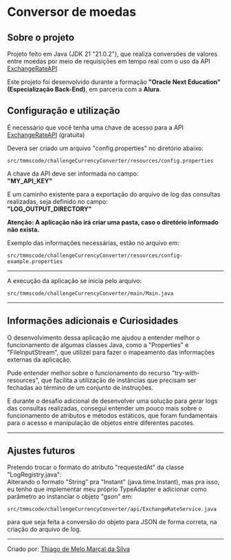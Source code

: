 <h1>Conversor de moedas</h1>

##  Sobre o projeto

Projeto feito em Java (JDK 21 "21.0.2"), que realiza conversões de valores entre moedas por meio de requisições em tempo real com o uso da API [ExchangeRateAPI](https://www.exchangerate-api.com/)

Este projeto foi desenvolvido durante a formação **"Oracle Next Education" (Especialização Back-End)**, em parceria com a **Alura**.

## Configuração e utilização

É necessário que você tenha uma chave de acesso para a API [ExchangeRateAPI](https://www.exchangerate-api.com/) (gratuita)

Deverá ser criado um arquivo "config.properties" no diretório abaixo:  
```
src/tmmscode/challengeCurrencyConverter/resources/config.properties  
```
A chave da API deve ser informada no campo:  
**"MY_API_KEY"**   

E um caminho existente para a exportação do arquivo de log das consultas realizadas, seja definido no campo:  
**"LOG_OUTPUT_DIRECTORY"**  

**Atenção: A aplicação não irá criar uma pasta, caso o diretório informado não exista.**


Exemplo das informações necessárias, estão no arquivo em:    
```
src/tmmscode/challengeCurrencyConverter/resources/config-example.properties  
```


---
A execução da aplicação se inicia pelo arquivo:  
``` 
src/tmmscode/challengeCurrencyConverter/main/Main.java
```
---
## Informações adicionais e Curiosidades

O desenvolvimento dessa aplicação me ajudou a entender melhor o funcionamento de algumas classes Java, como a "Properties" e "FileInputStream", que utilizei para fazer o mapeamento das informações externas da aplicação.  

Pude entender melhor sobre o funcionamento do recurso "try-with-resources", que facilita a utilização de instâncias que precisam ser fechadas ao término de um conjunto de instruções.  

E durante o desafio adicional de desenvolver uma solução para gerar logs das consultas realizadas, consegui entender um pouco mais sobre o funcionamento de atributos e métodos estáticos, que foram fundamentais para o acesso e manipulação de objetos entre diferentes pacotes.

---

## Ajustes futuros

Pretendo trocar o formato do atributo "requestedAt" da classe "LogRegistry.java":  
Alterando o formato "String" pra "Instant" (java.time.Instant), mas pra isso, eu tenho que implementar meu próprio TypeAdapter e adicionar como parâmetro ao instanciar o objeto "gson" em:  
```
src/tmmscode/challengeCurrencyConverter/api/ExchangeRateService.java  
```
para que seja feita a conversão do objeto para JSON de forma correta, na criação do arquivo de log.  

---
Criado por: [Thiago de Melo Marçal da Silva](https://github.com/tmmscode)
